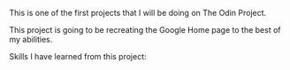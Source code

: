 This is one of the first projects that I will be doing on The Odin Project.

This project is going to be recreating the Google Home page to the best of my abilities.

Skills I have learned from this project:
